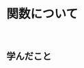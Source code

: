 # 関数について

<!-- START doctoc generated TOC please keep comment here to allow auto update -->
<!-- END doctoc generated TOC please keep comment here to allow auto update -->
<br>


## 学んだこと
### 
```javascript
```
<br>
